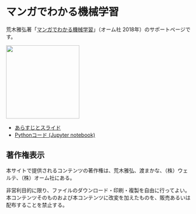 # マンガでわかる機械学習

荒木雅弘著「<a href="https://www.ohmsha.co.jp/book/9784274222443/">マンガでわかる機械学習</a>」（オーム社 2018年）のサポートページです。

<img src="https://www.ohmsha.co.jp/Portals/0/book/large/978-4-274-22244-3.jpg" width="200pt"/>

* [あらすじとスライド](https://masahiroaraki.github.io/mangaML/)
* [Pythonコード (Jupyter notebook)](https://github.com/MasahiroAraki/mangaML/tree/master/Python)


## 著作権表示

本サイトで提供されるコンテンツの著作権は、荒木雅弘、渡まかな、（株）ウェルテ、（株）オーム社にある。

非営利目的に限り、ファイルのダウンロード・印刷・複製を自由に行ってよい。本コンテンツそのものおよび本コンテンツに改変を加えたものを、販売あるいは配布することを禁止する。
